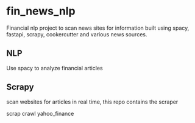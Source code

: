 # fin_news_nlp
Financial nlp project to scan news sites for information built using spacy, fastapi, scrapy, cookercutter and various news sources.


## NLP

Use spacy to analyze financial articles

## Scrapy

scan websites for articles in real time, this repo contains the scraper


scrap crawl yahoo_finance